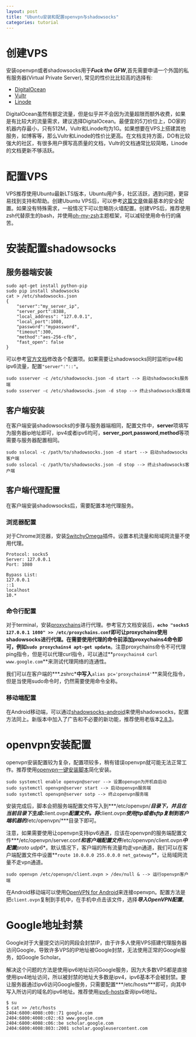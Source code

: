 ```yaml
---
layout: post
title: "Ubuntu安装和配置openvpn与shadowsocks"
categories: tutorial
---
```


# **创建VPS**

安装openvpn或者shadowsocks用于***Fuck the GFW***,首先需要申请一个外国的私有服务器(Virtual Private Server), 常见的性价比比较高的选择有:

* [DigitalOcean](https://m.do.co/c/da113bb1ae16)
* [Vultr](https://www.vultr.com/?ref=6837046)
* [Linode](https://www.linode.com/?r=f9a3e44c3b09957f89668ba7137ae34e5ea54c5e)

DigitalOcean虽然有额定流量，但是似乎并不会因为流量超限而额外收费，如果是有比较大的流量需求，建议选择DigitalOcean。最便宜的5刀价位上，DO家的机器内存最小，只有512M，Vultr和Linode均为1G。如果想要在VPS上搭建其他服务，如博客等，那么Vultr和Linode的性价比更高。在文档支持方面，DO有比较强大的社区，有很多用户撰写高质量的文档，Vultr的文档通常比较简略，Linode的文档更新不够活跃。

# **配置VPS**

VPS推荐使用Ubuntu最新LTS版本，Ubuntu用户多，社区活跃，遇到问题，更容易找到支持和帮助。创建Ubuntu VPS后，可以参考[这篇文章](https://www.digitalocean.com/community/tutorials/initial-server-setup-with-ubuntu-16-04)做最基本的安全配置。如果没有特殊需求，一般情况下可以忽略防火墙配置。创建VPS后，推荐使用zsh代替原生的bash，并使用[oh-my-zsh](http://ohmyz.sh/)主题框架，可以减轻使用命令行的痛苦。

# **安装配置shadowsocks**

## 服务器端安装

```
sudo apt-get install python-pip
sudo pip install shadowsocks
cat > /etc/shadowsocks.json
{
    "server":"my_server_ip",
    "server_port":8388,
    "local_address": "127.0.0.1",
    "local_port":1080,
    "password":"mypassword",
    "timeout":300,
    "method":"aes-256-cfb",
    "fast_open": false
}
```

可以参考[官方文档](https://github.com/liuyaqiu/shadowsocks/wiki)修改各个配置项。如果需要让shadowsocks同时监听ipv4和ipv6流量，配置`"server":"::"`。

```
sudo ssserver -c /etc/shadowsocks.json -d start --> 启动shadowsocks服务端
sudo ssserver -c /etc/shadowsocks.json -d stop --> 终止shadowsocks服务端
```

## 客户端安装

在客户端安装shadowsocks的步骤与服务器端相同，配置文件中，**server**项填写为服务器ip地址即可，ipv4或者ipv6均可，**server_port**,**password**,**method**等项需要与服务器配置相同。

```
sudo sslocal -c /path/to/shadowsocks.json -d start --> 启动shadowsocks客户端
sudo sslocal -c /path/to/shadowsocks.json -d stop --> 终止shadowsocks客户端
```

## 客户端代理配置

在客户端安装shadowsocks后，需要配置本地代理服务。

### 浏览器配置

对于Chrome浏览器，安装[SwitchyOmega](https://github.com/FelisCatus/SwitchyOmega)插件。设置本机流量和局域网流量不使用代理。

```
Protocol: socks5
Server: 127.0.0.1
Port: 1080

Bypass List:
127.0.0.1
::1
localhost
10.*
```

### 命令行配置

对于terminal，安装[proxychains](https://github.com/rofl0r/proxychains-ng)进行代理。参考官方文档安装后，**`echo "socks5 127.0.0.1 1080" >> /etc/proxychains.conf`**即可让proxychains使用shadowsocks进行代理。在需要使用代理的命令前添加proxychains4命令即可，例如**`sudo proxychains4 apt-get update`**。注意proxychains命令不可代理ping指令，但是可以代理curl指令，可以通过**`proxychains4 curl www.google.com`**来测试代理网络的连通性。

我们可以在客户端的***.zshrc***中写入**`alias pc='proxychains4'`**来简化指令，但是当使用sudo命令时，仍然需要使用命令全称。

### 移动端配置

在Android移动端，可以通过[shadowsocks-android](https://github.com/shadowsocks/shadowsocks-android)来使用shadowsocks，配置方法同上。新版本中加入了广告和不必要的新功能，推荐使用老版本[2.8.3](https://github.com/shadowsocks/shadowsocks-android/releases/tag/v2.8.3)。

# **openvpn安装配置**

openvpn安装配置较为复杂，配置项较多，稍有错误openvpn就可能无法正常工作。推荐使用[openvpn一键安装脚本](https://github.com/Nyr/openvpn-install)简化安装。

```
sudo systemctl enable openvpn@server --> 设置openvpn为开机自启动
sudo systemctl openvpn@server start --> 启动openvpn服务端
sudo systemctl openvpn@server sotp --> 终止openvpn服务端
```

安装完成后，脚本会把服务端配置文件写入到***/etc/openvpn/***目录下，并且在当前目录下生成***client.ovpn***配置文件。将***client.ovpn***使用ftp或者sftp复制到客户端机器的***/etc/openvpn/***目录下即可。

注意，如果需要使用让openvpn支持ipv6通道，应该在openvpn的服务端配置文件***/etc/openvpn/server.conf***和客户端配置文件***/etc/openvpn/client.ovpn***中配置**proto udp6**。默认情况下，客户端的所有流量均走vpn通道，我们可以在客户端配置文件中设置**`route 10.0.0.0 255.0.0.0 net_gateway`**，让局域网流量不走vpn通道。

```
sudo openvpn /etc/openvpn/client.ovpn > /dev/null & --> 运行openvpn客户端
```

在Android移动端可以使用[OpenVPN for Android](https://github.com/schwabe/ics-openvpn)来连接openvpn。配置方法是把`client.ovpn`复制到手机中，在手机中点击该文件，选择***导入OpenVPN配置***。

# **Google地址封禁**
Google对于大量提交访问的网段会封禁IP，由于许多人使用VPS搭建代理服务器访问Google，导致许多VPS的IP地址被Google封禁，无法使用正常的Google服务，如Google Scholar。

解决这个问题的方法是使用ipv6地址访问Google服务，因为大多数VPS都是直接使用ipv4地址访问，所以被封禁的地址大多数是ipv4，ipv6基本不会被封禁。要让服务器通过ipv6访问Google服务，只需要配置***/etc/hosts***即可，向其中写入所访问的域名的ipv6地址。推荐使用[ipv6-hosts](https://github.com/lennylxx/ipv6-hosts)查询ipv6地址。

```
$ su
$ cat >> /etc/hosts
2404:6800:4008:c00::71 google.com
2404:6800:4008:c02::63 www.google.com
2404:6800:4008:c06::be scholar.google.com
2404:6800:4008:803::2001 scholar.googleusercontent.com
```
